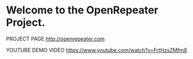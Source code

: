 Welcome to the OpenRepeater Project.
=======

PROJECT PAGE
http://openrepeater.com

YOUTUBE DEMO VIDEO
https://www.youtube.com/watch?v=FrtHzsZMfm8